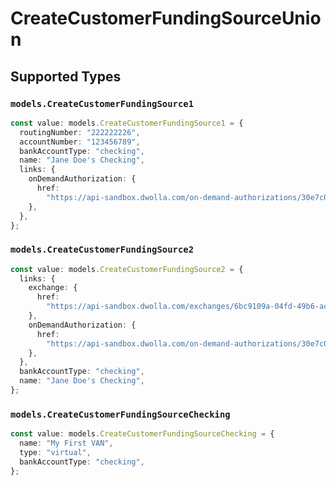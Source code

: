 # CreateCustomerFundingSourceUnion


## Supported Types

### `models.CreateCustomerFundingSource1`

```typescript
const value: models.CreateCustomerFundingSource1 = {
  routingNumber: "222222226",
  accountNumber: "123456789",
  bankAccountType: "checking",
  name: "Jane Doe's Checking",
  links: {
    onDemandAuthorization: {
      href:
        "https://api-sandbox.dwolla.com/on-demand-authorizations/30e7c028-0bdf-e511-80de-0aa34a9b2388",
    },
  },
};
```

### `models.CreateCustomerFundingSource2`

```typescript
const value: models.CreateCustomerFundingSource2 = {
  links: {
    exchange: {
      href:
        "https://api-sandbox.dwolla.com/exchanges/6bc9109a-04fd-49b6-ace6-ca06fd282d65",
    },
    onDemandAuthorization: {
      href:
        "https://api-sandbox.dwolla.com/on-demand-authorizations/30e7c028-0bdf-e511-80de-0aa34a9b2388",
    },
  },
  bankAccountType: "checking",
  name: "Jane Doe's Checking",
};
```

### `models.CreateCustomerFundingSourceChecking`

```typescript
const value: models.CreateCustomerFundingSourceChecking = {
  name: "My First VAN",
  type: "virtual",
  bankAccountType: "checking",
};
```

